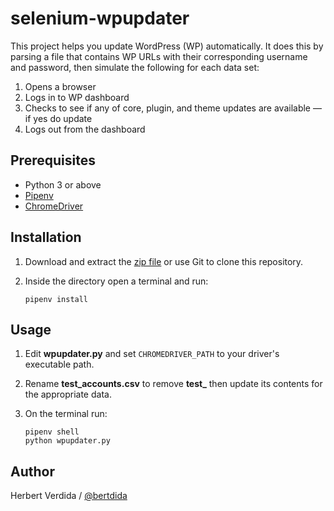 # selenium-wpupdater

This project helps you update WordPress (WP) automatically. It does this by parsing a file that contains WP URLs with their corresponding username and password, then simulate the following for each data set:

1. Opens a browser
2. Logs in to WP dashboard
3. Checks to see if any of core, plugin, and theme updates are available — if yes do update
4. Logs out from the dashboard

## Prerequisites

- Python 3 or above
- [Pipenv](https://github.com/pypa/pipenv)
- [ChromeDriver](http://chromedriver.chromium.org/downloads)

## Installation

1. Download and extract the [zip file](https://github.com/bertdida/selenium-wpupdater/archive/master.zip) or use Git to clone this repository.
2. Inside the directory open a terminal and run:

    ```shell
    pipenv install
    ```

## Usage

1. Edit **wpupdater.py** and set `CHROMEDRIVER_PATH` to your driver's executable path.
2. Rename **test_accounts.csv** to remove **test_** then update its contents for the appropriate data.
3. On the terminal run:

   ```shell
   pipenv shell
   python wpupdater.py
   ```

## Author

Herbert Verdida / [@bertdida](https://twitter.com/bertdida)


